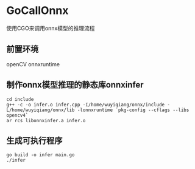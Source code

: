# GoCallOnnx
使用CGO来调用onnx模型的推理流程

## 前置环境
openCV
onnxruntime

## 制作onnx模型推理的静态库onnxinfer
```shell
cd include
g++ -c -o infer.o infer.cpp -I/home/wuyiqiang/onnx/include -L/home/wuyiqiang/onnx/lib -lonnxruntime `pkg-config --cflags --libs opencv4`
ar rcs libonnxinfer.a infer.o
```

## 生成可执行程序
```shell
go build -o infer main.go
./infer
```

